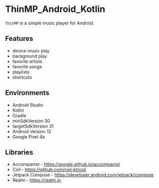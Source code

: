 # ThinMP_Android_Kotlin

`ThinMP` is a simple music player for Android.

## Features

* device music play
* background play
* favorite artists
* favorite songs
* playlists
* shortcuts

## Environments

* Android Studio
* Kotlin
* Gradle
* minSdkVersion 30
* targetSdkVersion 31
* Android Version 12
* Google Pixel 4a

## Libraries

* Accompanist - https://google.github.io/accompanist
* Coil - https://github.com/coil-kt/coil
* Jetpack Compose - https://developer.android.com/jetpack/compose
* Realm - https://realm.io
